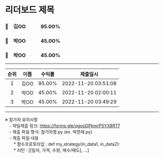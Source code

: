 # 리더보드 제목
### 🥇　김OO　　　95.00%
### 🥈　박OO　　　45.00%
### 🥉　박OO　　　45.00%
___
| 순위 | 이름 | 수익률 | 제출일시 |
|:----:|:----:|:-----:|:----:|
| 1 | 김OO | 95.00% | 2022-11-20 03:51:08 |
| 2 | 박OO | 45.00% | 2022-11-20 02:00:11 |
| 3 | 박OO | 45.00% | 2022-11-20 03:49:29 |


---
※ 참가자 유의사항<br>
　- 파일제출 링크: https://forms.gle/qgooDPkmrP5YX8RT7 <br>
　- 제출 파일 형식: 참가자명.py (ex. 박한재.py)<br>
　- 제출 파일 내용<br>
　　* 함수프로토타입 : def my_strategy(in_data1, in_data2): <br>
　　* 리턴 : [[일자, 가격, 수량, 매수/매도], ...] <br>
